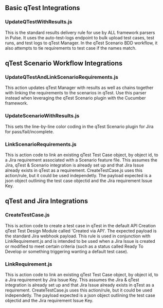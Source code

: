 ## Basic qTest Integrations

### UpdateQTestWithResults.js
This is the standard results delivery rule for use by ALL framework parsers in Pulse.  It uses the auto-test-logs endpoint to bulk upload test cases, test runs, and test logs to qTest Manager. In the qTest Scenario BDD workflow, it also attempts to tie requirements to test case if the names match.


## qTest Scenario Workflow Integrations

### UpdateQTestAndLinkScenarioRequirements.js
This action updates qTest Manager with results as well as chains together with linking the requirements to the scenarios in qTest.  Use this parser instead when leveraging the qTest Scenario plugin with the Cucumber framework.

### UpdateScenarioWithResults.js
This sets the line-by-line color coding in the qTest Scenario plugin for Jira for pass/fail/incomplete. 

### LinkScenarioRequirements.js
This is action code to link an existing qTest Test Case object, by object id, to a Jira requirement associated with a Scenario feature file. This assumes the Jira, qTest & Scenario integration is already set up and that Jira Issue already exists in qTest as a requirement. CreateTestCase.js uses this action/rule, but it could be used independetly. The payload expected is a json object outlining the test case objectid and the Jira requirement Issue Key.


## qTest and Jira Integrations

### CreateTestCase.js
This is action code to create a test case in qTest in the default API Creation qTest Test Design Module called 'Created via API'. The expected payload is the standard Jira webhook payload. This rule is used in conjunction with LinkRequirement.js and is intended to be used when a Jira Issue is created or modified to meet certain criteria (such as a status called Ready To Develop or something triggering wanting a default test case).

### LinkRequirement.js
This is action code to link an existing qTest Test Case object, by object id, to a Jira requirement by Jira Issue Key. This assumes the Jira & qTest integration is already set up and that Jira Issue already exists in qTest as a requirement. CreateTestCase.js uses this action/rule, but it could be used independetly. The payload expected is a json object outlining the test case objectid and the Jira requirement Issue Key.
